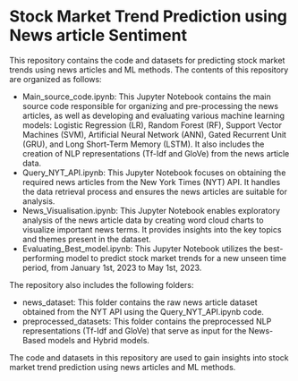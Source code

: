 # Stock Market Trend Prediction using News article Sentiment
This repository contains the code and datasets for predicting stock market trends using news articles and ML methods. The contents of this repository are organized as follows:
- Main_source_code.ipynb: This Jupyter Notebook contains the main source code responsible for organizing and pre-processing the news articles, as well as developing and evaluating various machine learning models: Logistic Regression (LR), Random Forest (RF), Support Vector Machines (SVM), Artificial Neural Network (ANN), Gated Recurrent Unit (GRU), and Long Short-Term Memory (LSTM). It also includes the creation of NLP representations (Tf-Idf and GloVe) from the news article data.
- Query_NYT_API.ipynb: This Jupyter Notebook focuses on obtaining the required news articles from the New York Times (NYT) API. It handles the data retrieval process and ensures the news articles are suitable for analysis.
- News_Visualisation.ipynb: This Jupyter Notebook enables exploratory analysis of the news article data by creating word cloud charts to visualize important news terms. It provides insights into the key topics and themes present in the dataset.
- Evaluating_Best_model.ipynb: This Jupyter Notebook utilizes the best-performing model to predict stock market trends for a new unseen time period, from January 1st, 2023 to May 1st, 2023.

The repository also includes the following folders:
- news_dataset: This folder contains the raw news article dataset obtained from the NYT API using the Query_NYT_API.ipynb code.
- preprocessed_datasets: This folder contains the preprocessed NLP representations (Tf-Idf and GloVe) that serve as input for the News-Based models and Hybrid models.

The code and datasets in this repository are used to gain insights into stock market trend prediction using news articles and ML methods.
